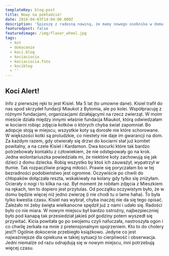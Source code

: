 ```yaml
---
templateKey: blog-post
title: Nowy na pokładzie!
date: 2018-04-03T14:04:00.000Z
description: 'Śpieszę z radosną nowiną, że mamy nowego osobnika w domu.'
featuredpost: false
featuredimage: /img/flavor_wheel.jpg
tags:
  - kot
  - dokocenie
  - koci.blog
  - kociaciocia
  - kociaciocia.foto
  - kociblog
  - ''
---
```

## Koci Alert! 

Info z pierwszej ręki to jest Kisiel. Ma 5 lat (to umowne dane). Kisiel trafił do nas spod skrzydeł fundacji Miaukot z Bytomia, ale po kolei. Współpracuję z różnymi fundacjami, organizacjami działającymi na rzecz zwierząt. W moim mieście działa między innymi właśnie fundacja Miaukot, którą odwiedzałam w kociarni robiąc zdjęcia kotków o których chyba świat zapomniał. Bo adopcje stoją w miejscu, wszystkie koty są dorosłe nie które schorowane. W większości kotki są proludzkie, co niestety nie daje im gwarancji na dom.  Za każdym razem, gdy otwierały się drzwi do kociarni stał już komitet powitalny, a na czele Kisiel i Kardamon. Dwa kocurki które tak bardzo potrzebowały kontaktu z człowiekiem, że nie odstępowały go na krok. Jedna wolontariuszka powiedziała mi, że niektóre koty zachowują się jak dzieci z domu dziecka. Robią wszystko by ktoś ich zauważył, wypatrzył w tłumie. Tak rozpaczliwie pragną miłości. Prawie się poryczałam bo w tej bezradności podobieństwo jest ogromne. Oczywiście po chwili do chłopaków dołączała reszta, wskakiwały na kolany gdy tylko się zniżyłam. Ocierały o nogi i to kilka na raz. Był moment że robiłam zdjęcia z Mieszkiem na rękach, ten to dopiero jest przytulas. Od początku oczywistym było, że w domu będzie więcej niż jedno zwierzę (i nie chodi tu o lame haha). To była tylko kwestia czasu. Kisiel nas wybrał, chyba inaczej nie da się tego opisać. Zależało mi żeby święta wielkanocne spędził już z nami i udało się. Radości było co nie miara. W nowym miejscu był bardzo ostrożny, najbezpieczniej było pod kanapą tak przesiedział jakieś pół godziny potem wyszedł się przywitać. Kicia powitała go po swojemu czyli nafuczała, nastroszyła ogon i co chwilę zerkała na mnie z pretensjonalnym spojrzeniem. Kto to do cholery jest?! Ogólnie dokocenie przebiegło książkowo. Jedyne co jest najważniejsze dla opiekuna w takiej sytuacji to cierpliwość i obserwacja. Jedni niemalże od razu odnajdują się w nowym miejscu, inni potrzebują więcej czasu.
